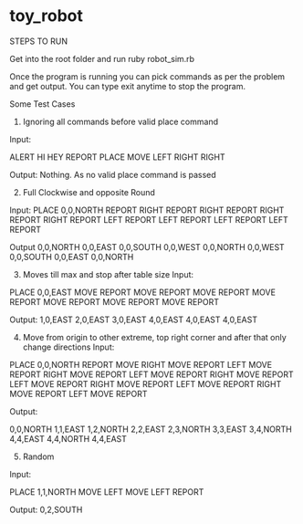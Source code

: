 # toy_robot

STEPS TO RUN

Get into the root folder and run
 ruby robot_sim.rb

Once the program is running you can pick commands as per the problem and get output.
You can type exit anytime to stop the program.

Some Test Cases

1. Ignoring all commands before valid place command

Input:

ALERT
HI
HEY
REPORT
PLACE
MOVE
LEFT RIGHT
RIGHT

Output: Nothing. As no valid place command is passed

2. Full Clockwise and opposite Round

Input:
PLACE 0,0,NORTH
REPORT
RIGHT
REPORT
RIGHT
REPORT
RIGHT
REPORT
RIGHT
REPORT
LEFT
REPORT
LEFT
REPORT
LEFT
REPORT
LEFT
REPORT

Output
0,0,NORTH
0,0,EAST
0,0,SOUTH
0,0,WEST
0,0,NORTH
0,0,WEST
0,0,SOUTH
0,0,EAST
0,0,NORTH

3. Moves till max and stop after table size
Input:

PLACE 0,0,EAST
MOVE
REPORT
MOVE
REPORT
MOVE
REPORT
MOVE
REPORT
MOVE
REPORT
MOVE
REPORT
MOVE
REPORT

Output:
1,0,EAST
2,0,EAST
3,0,EAST
4,0,EAST
4,0,EAST
4,0,EAST

4. Move from origin to other extreme, top right corner and after that only change directions
Input:

PLACE 0,0,NORTH
REPORT
MOVE
RIGHT
MOVE
REPORT
LEFT
MOVE
REPORT
RIGHT
MOVE
REPORT
LEFT
MOVE
REPORT
RIGHT
MOVE
REPORT
LEFT
MOVE
REPORT
RIGHT
MOVE
REPORT
LEFT
MOVE
REPORT
RIGHT
MOVE
REPORT
LEFT
MOVE
REPORT

Output:

0,0,NORTH
1,1,EAST
1,2,NORTH
2,2,EAST
2,3,NORTH
3,3,EAST
3,4,NORTH
4,4,EAST
4,4,NORTH
4,4,EAST


5. Random

Input:

PLACE 1,1,NORTH
MOVE
LEFT
MOVE
LEFT
REPORT

Output:
0,2,SOUTH
